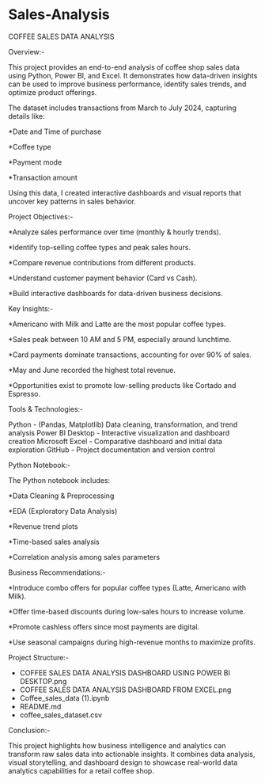 # Sales-Analysis
COFFEE SALES DATA ANALYSIS

Overview:-

This project provides an end-to-end analysis of coffee shop sales data using Python, Power BI, and Excel.
It demonstrates how data-driven insights can be used to improve business performance, identify sales trends, and optimize product offerings.

The dataset includes transactions from March to July 2024, capturing details like:

*Date and Time of purchase

*Coffee type

*Payment mode

*Transaction amount

Using this data, I created interactive dashboards and visual reports that uncover key patterns in sales behavior.

Project Objectives:-

*Analyze sales performance over time (monthly & hourly trends).

*Identify top-selling coffee types and peak sales hours.

*Compare revenue contributions from different products.

*Understand customer payment behavior (Card vs Cash).

*Build interactive dashboards for data-driven business decisions.

Key Insights:-

*Americano with Milk and Latte are the most popular coffee types.

*Sales peak between 10 AM and 5 PM, especially around lunchtime.

*Card payments dominate transactions, accounting for over 90% of sales.

*May and June recorded the highest total revenue.

*Opportunities exist to promote low-selling products like Cortado and Espresso.

Tools & Technologies:-

Python - (Pandas, Matplotlib)	Data cleaning, transformation, and trend analysis
Power BI Desktop - Interactive visualization and dashboard creation
Microsoft Excel -	Comparative dashboard and initial data exploration
GitHub - Project documentation and version control

Python Notebook:-

The Python notebook includes:

*Data Cleaning & Preprocessing

*EDA (Exploratory Data Analysis)

*Revenue trend plots

*Time-based sales analysis

*Correlation analysis among sales parameters

Business Recommendations:-

*Introduce combo offers for popular coffee types (Latte, Americano with Milk).

*Offer time-based discounts during low-sales hours to increase volume.

*Promote cashless offers since most payments are digital.

*Use seasonal campaigns during high-revenue months to maximize profits.

Project Structure:-

* COFFEE SALES DATA ANALYSIS DASHBOARD USING POWER BI DESKTOP.png
* COFFEE SALES DATA ANALYSIS DASHBOARD FROM EXCEL.png
* Coffee_sales_data (1).ipynb
* README.md
* coffee_sales_dataset.csv

Conclusion:-

This project highlights how business intelligence and analytics can transform raw sales data into actionable insights.
It combines data analysis, visual storytelling, and dashboard design to showcase real-world data analytics capabilities for a retail coffee shop.
